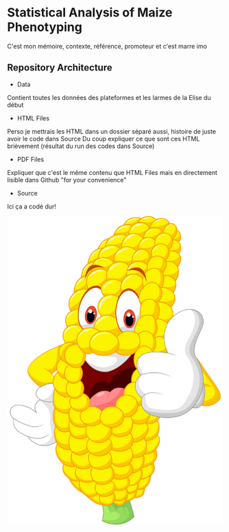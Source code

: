 # Statistical Analysis of Maize Phenotyping <!-- Ici tu peux mettre le titre que tu veux en soi -->

<!-- Explication du contenu du GitHub -->
C'est mon mémoire, contexte, référence, promoteur et c'est marre imo

## Repository Architecture <!-- Ici on va expliquer le contenu du repo -->

- Data

<!-- [Paragraphe explicatif] -->
Contient toutes les données des plateformes et les larmes de la Elise du début

- HTML Files

<!-- [Paragraphe explicatif] -->
Perso je mettrais les HTML dans un dossier séparé aussi, histoire de juste avoir le code dans Source
Du coup expliquer ce que sont ces HTML brièvement (résultat du run des codes dans Source)

- PDF Files

<!-- [Paragraphe explicatif] -->
Expliquer que c'est le même contenu que HTML Files mais en directement lisible dans Github "for your convenience"

- Source

<!-- [Paragraphe explicatif] -->
Ici ça a codé dur!


![Is this too corny?](corn.png)
